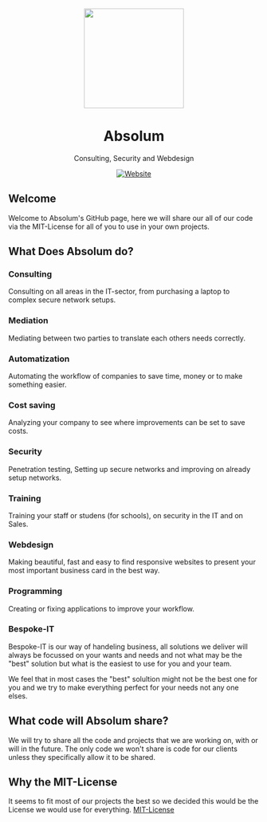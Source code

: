 <p align="center"><a href="https://github.com/absolum1"
target="_blank"><br><img width="200" src="https://absolum.nl/assets/images/absolum-logo1.svg"></a></p>


<h1 align="center">Absolum</h1>


<p align="center">Consulting, Security and Webdesign</p>


<p align="center"> 
<a href="https://absolum.nl"><img src="https://img.shields.io/badge/website-absolum.nl-lightgrey.svg" alt="Website"></a>
</p>


## Welcome
Welcome to Absolum's GitHub page, here we will share our all of our code via the MIT-License for all of you to use in your own projects.

## What Does Absolum do?

### Consulting
Consulting on all areas in the IT-sector, from purchasing a laptop to complex secure network setups.

### Mediation
Mediating between two parties to translate each others needs correctly.

### Automatization
Automating the workflow of companies to save time, money or to make something easier.

### Cost saving
Analyzing your company to see where improvements can be set to save costs.

### Security
Penetration testing, Setting up secure networks and improving on already setup networks.

### Training
Training your staff or studens (for schools), on security in the IT and on Sales.

### Webdesign
Making beautiful, fast and easy to find responsive websites to present your most important business card in the best way.

### Programming
Creating or fixing applications to improve your workflow.

### Bespoke-IT
Bespoke-IT is our way of handeling business, all solutions we deliver will always be focussed on your wants and needs and not what may be the "best" solution but what is the easiest to use for you and your team. 

We feel that in most cases the "best"
solultion might not be the best one for you and we try to make everything perfect for your needs not any one elses.

## What code will Absolum share?
We will try to share all the code and projects that we are working on, with or will in the future. The only code we won't share is code for our clients unless they specifically allow it to be shared.

## Why the MIT-License
It seems to fit most of our projects the best so we decided this would be the License we would use for everything.
[MIT-License](https://absolum.nl/Licenses)

